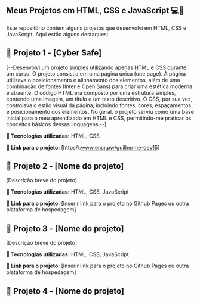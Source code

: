 ## Meus Projetos em HTML, CSS e JavaScript 💻🚀
Este repositório contém alguns projetos que desenvolvi em HTML, CSS e JavaScript. Aqui estão alguns destaques:

## 📁 Projeto 1 - [Cyber Safe]

[--Desenvolvi um projeto simples utilizando apenas HTML e CSS durante um curso. O projeto consistia em uma página única (one page). A página utilizava o posicionamento e alinhamento dos elementos, além de uma combinação de fontes (Inter e Open Sans) para criar uma estética moderna e atraente. O código HTML era composto por uma estrutura simples, contendo uma imagem, um título e um texto descritivo. O CSS, por sua vez, controlava o estilo visual da página, incluindo fontes, cores, espaçamentos e posicionamento dos elementos. No geral, o projeto serviu como uma base inicial para o meu aprendizado em HTML e CSS, permitindo-me praticar os conceitos básicos dessas linguagens.--]

**🚀 Tecnologias utilizadas:** HTML, CSS

**🔗 Link para o projeto:** [https//:www.encr.pw/guilherme-dev15]

## 📁 Projeto 2 - [Nome do projeto]

[Descrição breve do projeto]

**🚀 Tecnologias utilizadas:** HTML, CSS, JavaScript

**🔗 Link para o projeto:** [Inserir link para o projeto no Github Pages ou outra plataforma de hospedagem]

## 📁 Projeto 3 - [Nome do projeto]

[Descrição breve do projeto]

**🚀 Tecnologias utilizadas:** HTML, CSS, JavaScript

**🔗 Link para o projeto:** [Inserir link para o projeto no Github Pages ou outra plataforma de hospedagem]

## 📁 Projeto 4 - [Nome do projeto]